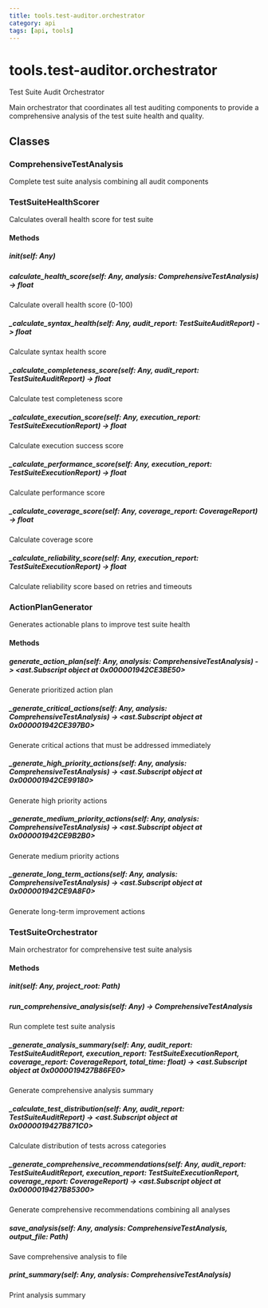 ```yaml
---
title: tools.test-auditor.orchestrator
category: api
tags: [api, tools]
---
```


# tools.test-auditor.orchestrator

Test Suite Audit Orchestrator

Main orchestrator that coordinates all test auditing components to provide
a comprehensive analysis of the test suite health and quality.

## Classes

### ComprehensiveTestAnalysis

Complete test suite analysis combining all audit components

### TestSuiteHealthScorer

Calculates overall health score for test suite

#### Methods

##### __init__(self: Any)



##### calculate_health_score(self: Any, analysis: ComprehensiveTestAnalysis) -> float

Calculate overall health score (0-100)

##### _calculate_syntax_health(self: Any, audit_report: TestSuiteAuditReport) -> float

Calculate syntax health score

##### _calculate_completeness_score(self: Any, audit_report: TestSuiteAuditReport) -> float

Calculate test completeness score

##### _calculate_execution_score(self: Any, execution_report: TestSuiteExecutionReport) -> float

Calculate execution success score

##### _calculate_performance_score(self: Any, execution_report: TestSuiteExecutionReport) -> float

Calculate performance score

##### _calculate_coverage_score(self: Any, coverage_report: CoverageReport) -> float

Calculate coverage score

##### _calculate_reliability_score(self: Any, execution_report: TestSuiteExecutionReport) -> float

Calculate reliability score based on retries and timeouts

### ActionPlanGenerator

Generates actionable plans to improve test suite health

#### Methods

##### generate_action_plan(self: Any, analysis: ComprehensiveTestAnalysis) -> <ast.Subscript object at 0x000001942CE3BE50>

Generate prioritized action plan

##### _generate_critical_actions(self: Any, analysis: ComprehensiveTestAnalysis) -> <ast.Subscript object at 0x000001942CE397B0>

Generate critical actions that must be addressed immediately

##### _generate_high_priority_actions(self: Any, analysis: ComprehensiveTestAnalysis) -> <ast.Subscript object at 0x000001942CE99180>

Generate high priority actions

##### _generate_medium_priority_actions(self: Any, analysis: ComprehensiveTestAnalysis) -> <ast.Subscript object at 0x000001942CE9B2B0>

Generate medium priority actions

##### _generate_long_term_actions(self: Any, analysis: ComprehensiveTestAnalysis) -> <ast.Subscript object at 0x000001942CE9A8F0>

Generate long-term improvement actions

### TestSuiteOrchestrator

Main orchestrator for comprehensive test suite analysis

#### Methods

##### __init__(self: Any, project_root: Path)



##### run_comprehensive_analysis(self: Any) -> ComprehensiveTestAnalysis

Run complete test suite analysis

##### _generate_analysis_summary(self: Any, audit_report: TestSuiteAuditReport, execution_report: TestSuiteExecutionReport, coverage_report: CoverageReport, total_time: float) -> <ast.Subscript object at 0x0000019427B86FE0>

Generate comprehensive analysis summary

##### _calculate_test_distribution(self: Any, audit_report: TestSuiteAuditReport) -> <ast.Subscript object at 0x0000019427B871C0>

Calculate distribution of tests across categories

##### _generate_comprehensive_recommendations(self: Any, audit_report: TestSuiteAuditReport, execution_report: TestSuiteExecutionReport, coverage_report: CoverageReport) -> <ast.Subscript object at 0x0000019427B85300>

Generate comprehensive recommendations combining all analyses

##### save_analysis(self: Any, analysis: ComprehensiveTestAnalysis, output_file: Path)

Save comprehensive analysis to file

##### print_summary(self: Any, analysis: ComprehensiveTestAnalysis)

Print analysis summary

